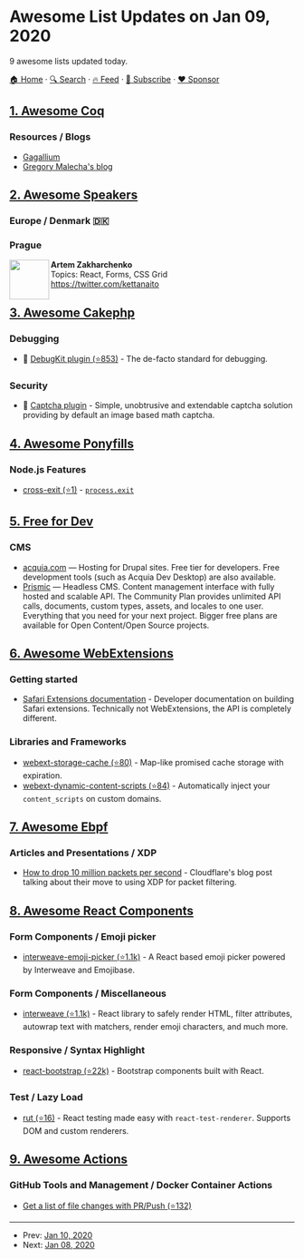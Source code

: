 # Awesome List Updates on Jan 09, 2020

9 awesome lists updated today.

[🏠 Home](/README.md) · [🔍 Search](https://www.trackawesomelist.com/search/) · [🔥 Feed](https://www.trackawesomelist.com/rss.xml) · [📮 Subscribe](https://trackawesomelist.us17.list-manage.com/subscribe?u=d2f0117aa829c83a63ec63c2f&id=36a103854c) · [❤️  Sponsor](https://github.com/sponsors/theowenyoung)



## [1. Awesome Coq](/content/coq-community/awesome-coq/README.md)

### Resources / Blogs

*   [Gagallium](http://gallium.inria.fr/blog)
*   [Gregory Malecha's blog](https://gmalecha.github.io)

## [2. Awesome Speakers](/content/karlhorky/awesome-speakers/README.md)

### Europe / Denmark 🇩🇰

### Prague

<img src="https://github.com/karlhorky/awesome-speakers/raw/main/./avatars/kettanaito" height="70px" width="70px" align="left" alt="" />

**Artem Zakharchenko**\
Topics: React, Forms, CSS Grid\
<https://twitter.com/kettanaito>

## [3. Awesome Cakephp](/content/FriendsOfCake/awesome-cakephp/README.md)

### Debugging

*   🍰 [DebugKit plugin (⭐853)](https://github.com/cakephp/debug_kit) - The de-facto standard for debugging.

### Security

*   🍰 [Captcha plugin](https://github.com/dereuromark/cakephp-captcha) - Simple, unobtrusive and extendable captcha solution providing by default an image based math captcha.

## [4. Awesome Ponyfills](/content/Richienb/awesome-ponyfills/README.md)

### Node.js Features

*   [cross-exit (⭐1)](https://github.com/Richienb/cross-exit) - [`process.exit`](https://nodejs.org/api/process.html#process_process_exit_code)

## [5. Free for Dev](/content/ripienaar/free-for-dev/README.md)

### CMS

*   [acquia.com](https://www.acquia.com/) — Hosting for Drupal sites. Free tier for developers. Free development tools (such as Acquia Dev Desktop) are also available.
*   [Prismic](https://www.prismic.io/) — Headless CMS. Content management interface with fully hosted and scalable API. The Community Plan provides unlimited API calls, documents, custom types, assets, and locales to one user. Everything that you need for your next project. Bigger free plans are available for Open Content/Open Source projects.

## [6. Awesome WebExtensions](/content/fregante/Awesome-WebExtensions/README.md)

### Getting started

*   [Safari Extensions documentation](https://developer.apple.com/safari/extensions/) - Developer documentation on building Safari extensions. Technically not WebExtensions, the API is completely different.

### Libraries and Frameworks

*   [webext-storage-cache (⭐80)](https://github.com/fregante/webext-storage-cache) - Map-like promised cache storage with expiration.
*   [webext-dynamic-content-scripts (⭐84)](https://github.com/fregante/webext-dynamic-content-scripts) - Automatically inject your `content_scripts` on custom domains.

## [7. Awesome Ebpf](/content/zoidbergwill/awesome-ebpf/README.md)

### Articles and Presentations / XDP

*   [How to drop 10 million packets per second](https://blog.cloudflare.com/how-to-drop-10-million-packets/) - Cloudflare's blog post talking about their move to using XDP for packet filtering.

## [8. Awesome React Components](/content/brillout/awesome-react-components/README.md)

### Form Components / Emoji picker

*   [interweave-emoji-picker (⭐1.1k)](https://github.com/milesj/interweave/tree/master/packages/emoji-picker) - A React based emoji picker powered by Interweave and Emojibase.

### Form Components / Miscellaneous

*   [interweave (⭐1.1k)](https://github.com/milesj/interweave) - React library to safely render HTML, filter attributes, autowrap text with matchers, render emoji characters, and much more.

### Responsive / Syntax Highlight

*   [react-bootstrap (⭐22k)](https://github.com/react-bootstrap/react-bootstrap) - Bootstrap components built with React.

### Test / Lazy Load

*   [rut (⭐16)](https://github.com/milesj/rut) - React testing made easy with `react-test-renderer`. Supports DOM and custom renderers.

## [9. Awesome Actions](/content/sdras/awesome-actions/README.md)

### GitHub Tools and Management / Docker Container Actions

*   [Get a list of file changes with PR/Push (⭐132)](https://github.com/trilom/file-changes-action)

---

- Prev: [Jan 10, 2020](/content/2020/01/10/README.md)
- Next: [Jan 08, 2020](/content/2020/01/08/README.md)
